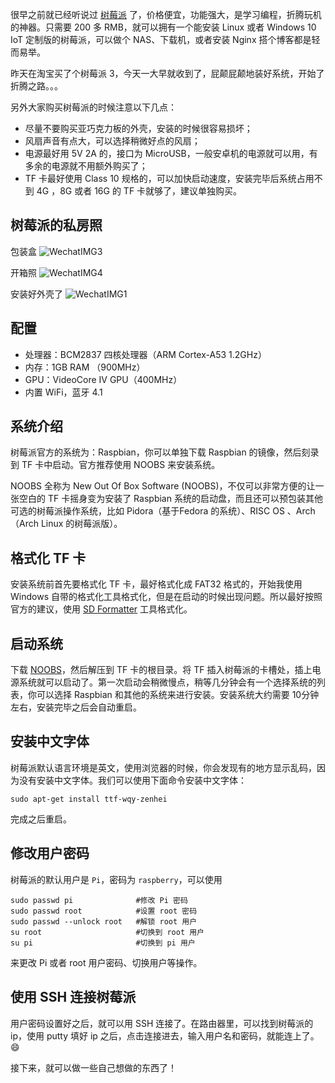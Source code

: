 很早之前就已经听说过 [树莓派](https://www.raspberrypi.org/) 了，价格便宜，功能强大，是学习编程，折腾玩机的神器。只需要 200 多 RMB，就可以拥有一个能安装 Linux 或者 Windows 10 IoT 定制版的树莓派，可以做个 NAS、下载机，或者安装 Nginx 搭个博客都是轻而易举。

昨天在淘宝买了个树莓派 3，今天一大早就收到了，屁颠屁颠地装好系统，开始了折腾之路。。。

另外大家购买树莓派的时候注意以下几点：

- 尽量不要购买亚巧克力板的外壳，安装的时候很容易损坏；
- 风扇声音有点大，可以选择稍微好点的风扇；
- 电源最好用 5V 2A 的，接口为 MicroUSB，一般安卓机的电源就可以用，有多余的电源就不用额外购买了；
- TF 卡最好使用 Class 10 规格的，可以加快启动速度，安装完毕后系统占用不到 4G ，8G 或者 16G 的 TF 卡就够了，建议单独购买。

## 树莓派的私房照

包装盒
![WechatIMG3](http://7ktosw.com1.z0.glb.clouddn.com/2016-08-28-WechatIMG3-1.jpeg)

开箱照
![WechatIMG4](http://7ktosw.com1.z0.glb.clouddn.com/2016-08-28-WechatIMG4.jpeg)

安装好外壳了
![WechatIMG1](http://7ktosw.com1.z0.glb.clouddn.com/2016-08-28-WechatIMG1-1.jpeg)

## 配置

- 处理器：BCM2837 四核处理器（ARM Cortex-A53 1.2GHz）
- 内存：1GB RAM （900MHz）
- GPU：VideoCore IV GPU（400MHz）
- 内置 WiFi，蓝牙 4.1

## 系统介绍

树莓派官方的系统为：Raspbian，你可以单独下载 Raspbian 的镜像，然后刻录到 TF 卡中启动。官方推荐使用 NOOBS 来安装系统。

NOOBS 全称为 New Out Of Box Software (NOOBS)，不仅可以非常方便的让一张空白的 TF 卡摇身变为安装了 Raspbian 系统的启动盘，而且还可以预包装其他可选的树莓派操作系统，比如 Pidora（基于Fedora 的系统）、RISC OS 、Arch（Arch Linux 的树莓派版）。

## 格式化 TF 卡

安装系统前首先要格式化 TF 卡，最好格式化成 FAT32 格式的，开始我使用 Windows 自带的格式化工具格式化，但是在启动的时候出现问题。所以最好按照官方的建议，使用 [SD Formatter](https://www.sdcard.org) 工具格式化。

## 启动系统

下载 [NOOBS](https://www.raspberrypi.org/downloads/noobs/)，然后解压到 TF 卡的根目录。将 TF 插入树莓派的卡槽处，插上电源系统就可以启动了。第一次启动会稍微慢点，稍等几分钟会有一个选择系统的列表，你可以选择 Raspbian 和其他的系统来进行安装。安装系统大约需要 10分钟左右，安装完毕之后会自动重启。

## 安装中文字体

树莓派默认语言环境是英文，使用浏览器的时候，你会发现有的地方显示乱码，因为没有安装中文字体。我们可以使用下面命令安装中文字体：

```
sudo apt-get install ttf-wqy-zenhei
```

完成之后重启。

## 修改用户密码

树莓派的默认用户是 `Pi`，密码为 `raspberry`，可以使用

```
sudo passwd pi 				#修改 Pi 密码
sudo passwd root 			#设置 root 密码
sudo passwd --unlock root	#解锁 root 用户
su root 					#切换到 root 用户
su pi 						#切换到 pi 用户
```

来更改 Pi 或者 root 用户密码、切换用户等操作。

## 使用 SSH 连接树莓派

用户密码设置好之后，就可以用 SSH 连接了。在路由器里，可以找到树莓派的 ip，使用 putty 填好 ip 之后，点击连接进去，输入用户名和密码，就能连上了。😄

接下来，就可以做一些自己想做的东西了！


